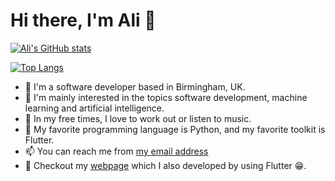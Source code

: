 # Hi there, I'm Ali 👋

[![Ali's GitHub stats](https://github-readme-stats.vercel.app/api?username=alicagatay)](https://github.com/anuraghazra/github-readme-stats)

[![Top Langs](https://github-readme-stats.vercel.app/api/top-langs/?username=alicagatay)](https://github.com/anuraghazra/github-readme-stats)

- 🔭 I'm a software developer based in Birmingham, UK.
- 🌱 I'm mainly interested in the topics software development, machine learning and artificial intelligence.
- 👯 In my free times, I love to work out or listen to music.
- 🤔 My favorite programming language is Python, and my favorite toolkit is Flutter.
- 📫 You can reach me from [my email address](mailto:aliccagatay@gmail.com)
- 👀 Checkout my [webpage](https://alicagatay.github.io/#/) which I also developed by using Flutter 😁.
